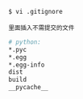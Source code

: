 ```bash
$ vi .gitignore
```

`里面插入不需提交的文件`
```bash
# python:
*.pyc
*.egg
*.egg-info
dist
build
__pycache__
```